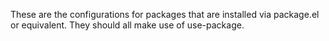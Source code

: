 These are the configurations for packages that are installed via package.el or equivalent.
They should all make use of use-package.